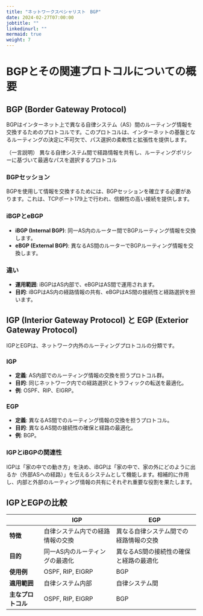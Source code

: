 ```yaml
---
title: "ネットワークスペシャリスト　BGP"
date: 2024-02-27T07:00:00
jobtitle: ""
linkedinurl: ""
mermaid: true
weight: 7
---
```


# BGPとその関連プロトコルについての概要

## BGP (Border Gateway Protocol)
BGPはインターネット上で異なる自律システム（AS）間のルーティング情報を交換するためのプロトコルです。このプロトコルは、インターネットの基盤となるルーティングの決定に不可欠で、パス選択の柔軟性と拡張性を提供します。

（一言説明）
異なる自律システム間で経路情報を共有し、ルーティングポリシーに基づいて最適なパスを選択するプロトコル

### **BGPセッション**

BGPを使用して情報を交換するためには、BGPセッションを確立する必要があります。これは、TCPポート179上で行われ、信頼性の高い接続を提供します。

### iBGPとeBGP
- **iBGP (Internal BGP)**: 同一AS内のルーター間でBGPルーティング情報を交換します。
- **eBGP (External BGP)**: 異なるAS間のルーターでBGPルーティング情報を交換します。

### 違い
- **運用範囲**: iBGPはAS内部で、eBGPはAS間で運用されます。
- **目的**: iBGPはAS内の経路情報の共有、eBGPはAS間の接続性と経路選択を担います。

## IGP (Interior Gateway Protocol) と EGP (Exterior Gateway Protocol)
IGPとEGPは、ネットワーク内外のルーティングプロトコルの分類です。

### IGP
- **定義**: AS内部でのルーティング情報の交換を担うプロトコル群。
- **目的**: 同じネットワーク内での経路選択とトラフィックの転送を最適化。
- **例**: OSPF、RIP、EIGRP。

### EGP
- **定義**: 異なるAS間でのルーティング情報の交換を担うプロトコル。
- **目的**: 異なるAS間の接続性の確保と経路の最適化。
- **例**: BGP。

### IGPとiBGPの関連性
IGPは「家の中での動き方」を決め、iBGPは「家の中で、家の外にどのように出るか（外部ASへの経路）」を伝えるシステムとして機能します。相補的に作用し、内部と外部のルーティング情報の共有にそれぞれ重要な役割を果たします。

## IGPとEGPの比較

|          | IGP                                   | EGP                                 |
|----------|---------------------------------------|-------------------------------------|
| **特徴**     | 自律システム内での経路情報の交換                 | 異なる自律システム間での経路情報の交換           |
| **目的**     | 同一AS内のルーティングの最適化                 | 異なるAS間の接続性の確保と経路の最適化         |
| **使用例**   | OSPF, RIP, EIGRP                        | BGP                                 |
| **適用範囲** | 自律システム内部                           | 自律システム間                           |
| **主なプロトコル** | OSPF, RIP, EIGRP                        | BGP                                 |
